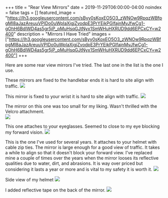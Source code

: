 +++
title =  "Rear View Mirrors"
date = 2019-11-29T06:00:00-04:00
noindex = false
tags = []
featured_image = "https://lh3.googleusercontent.com/sByy0sKoxEO5O3_zWNOw9RpqzWBfpgMI8aJazAreuuVPIDo0uWpIaXigjZvodpE3PrYEikPGlfajnMvJfwCg1-gOhH6BdIWD4as5gr5jP_pMuHsqGJtNyx1SmWHuHXRUD9dd6EPCxCY=w2400"
description = "Mirrors I Have Tried"
images = ["https://lh3.googleusercontent.com/sByy0sKoxEO5O3_zWNOw9RpqzWBfpgMI8aJazAreuuVPIDo0uWpIaXigjZvodpE3PrYEikPGlfajnMvJfwCg1-gOhH6BdIWD4as5gr5jP_pMuHsqGJtNyx1SmWHuHXRUD9dd6EPCxCY=w2400"]
+++

Here are some rear view mirrors I've tried. The last one in the list is the one I use.

These mirrors are fixed to the handlebar ends it is hard to site align with traffic.
<a href='https://lh3.googleusercontent.com/sByy0sKoxEO5O3_zWNOw9RpqzWBfpgMI8aJazAreuuVPIDo0uWpIaXigjZvodpE3PrYEikPGlfajnMvJfwCg1-gOhH6BdIWD4as5gr5jP_pMuHsqGJtNyx1SmWHuHXRUD9dd6EPCxCY=w2400'><img src='https://lh3.googleusercontent.com/sByy0sKoxEO5O3_zWNOw9RpqzWBfpgMI8aJazAreuuVPIDo0uWpIaXigjZvodpE3PrYEikPGlfajnMvJfwCg1-gOhH6BdIWD4as5gr5jP_pMuHsqGJtNyx1SmWHuHXRUD9dd6EPCxCY=w2400'></a>


This mirror is fixed to your wrist it is hard to site align with traffic.
<a href='https://lh3.googleusercontent.com/SZpcQl1wtjGW4_NFyeutAKbIMxMU_YNuO9BWLZOV41Tr01PLcSqVd8LOszOCFMm3fItADMj6VO6X_vREaUjSE3UziNAbIlj6wGA1NjtCNyhgoFQ2oIYwHLKGneHhGIgpTS7TbUUDOAY=w2400'><img src='https://lh3.googleusercontent.com/SZpcQl1wtjGW4_NFyeutAKbIMxMU_YNuO9BWLZOV41Tr01PLcSqVd8LOszOCFMm3fItADMj6VO6X_vREaUjSE3UziNAbIlj6wGA1NjtCNyhgoFQ2oIYwHLKGneHhGIgpTS7TbUUDOAY=w2400'></a>


The mirror on this one was too small for my liking. Wasn't thrilled with the Velcro attachment.  
<a href='https://lh3.googleusercontent.com/6yxAMD6DBLmaCIU7VC-s7jb_WotfeinYi57-yzFiFIHsiTkiFXuqRduK82S5wt4HTVSHoBD9gHdtWnbIzTsJD5F_EOpBve24na76rAPZC1clQexcP8qyEPyXPA6K_2yXFO36IuwcXJg=w2400'><img src='https://lh3.googleusercontent.com/6yxAMD6DBLmaCIU7VC-s7jb_WotfeinYi57-yzFiFIHsiTkiFXuqRduK82S5wt4HTVSHoBD9gHdtWnbIzTsJD5F_EOpBve24na76rAPZC1clQexcP8qyEPyXPA6K_2yXFO36IuwcXJg=w2400'></a>


This one attaches to your eyeglasses. Seemed to close to my eye blocking my forward vision.
<a href='https://lh3.googleusercontent.com/nBDocN3v1wioykQMGQbbM0ifzumObnYs9QKs50nL7fKklBrXs8_10url1qqT1giP4GZ6bjlY6JrZuqsuJti2C0UNVrZIZVCNS8nueZdgf_4oPjZ-H_8lqa2UEDS5jHoTI3Un1EmiFgc=w2400'><img src='https://lh3.googleusercontent.com/nBDocN3v1wioykQMGQbbM0ifzumObnYs9QKs50nL7fKklBrXs8_10url1qqT1giP4GZ6bjlY6JrZuqsuJti2C0UNVrZIZVCNS8nueZdgf_4oPjZ-H_8lqa2UEDS5jHoTI3Un1EmiFgc=w2400'></a>

This is the one I've used for several years. It attaches to your helmet with cable zip ties. The mirror is large enough for a good view of traffic. It takes a while to align so that it doesn't block your forward view. I've replaced mine a couple of times over the years when the mirror looses its reflective qualities due to water, dirt, and abrasions. It is way over priced but considering it lasts a year or more and is vital to my safety it is worth it.
<a href='https://lh3.googleusercontent.com/kD96dLLlSiSSVnMQkhRIwjcjizz1YTL0oDFkejMeFLNPoLsreKTgi43FO26RGOgLHRs8l2Dpe3oFvcEtmNcUG_z71CMPAZqFEP8NiScGc2kNPqqRb5-c9lIkyovMgbu8nOTt2c2bfKc=w2400'><img src='https://lh3.googleusercontent.com/kD96dLLlSiSSVnMQkhRIwjcjizz1YTL0oDFkejMeFLNPoLsreKTgi43FO26RGOgLHRs8l2Dpe3oFvcEtmNcUG_z71CMPAZqFEP8NiScGc2kNPqqRb5-c9lIkyovMgbu8nOTt2c2bfKc=w2400'></a>


Side view of my helmet
<a href='https://lh3.googleusercontent.com/h6A7EgYHrF0DgAyL67SJfVXzG-MShrknhAI3uhSVFx2ZzBhHioZpiy26lV1lGw8EcoHSYeMTn_UeSijqdLuFmvlQceIRKcqXe6Tm3Fk1Y7jL68eS-A6IXyQZuWeIBQ7C6sMLcJPZfY4=w2400'><img src='https://lh3.googleusercontent.com/h6A7EgYHrF0DgAyL67SJfVXzG-MShrknhAI3uhSVFx2ZzBhHioZpiy26lV1lGw8EcoHSYeMTn_UeSijqdLuFmvlQceIRKcqXe6Tm3Fk1Y7jL68eS-A6IXyQZuWeIBQ7C6sMLcJPZfY4=w2400'></a>


I added reflective tape on the back of the mirror.
<a href='https://lh3.googleusercontent.com/vyE_PF_xhkc8QEpxRDEO6_ApeAXsxfMJzYY9tPeUd6oB7iQ3cQD0RuC2KNj5NH-zGK4whMrgyhqdo7YGlQnBMrChWYOICyKwwkDohv0jzcDTtQj_kEdSJGdMtiu8NrI9CVtTDS3D-vE=w2400'><img src='https://lh3.googleusercontent.com/vyE_PF_xhkc8QEpxRDEO6_ApeAXsxfMJzYY9tPeUd6oB7iQ3cQD0RuC2KNj5NH-zGK4whMrgyhqdo7YGlQnBMrChWYOICyKwwkDohv0jzcDTtQj_kEdSJGdMtiu8NrI9CVtTDS3D-vE=w2400'></a>

